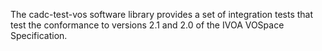 The cadc-test-vos software library provides a set of integration tests that test the conformance to versions 2.1 and 2.0 of the IVOA VOSpace Specification.
